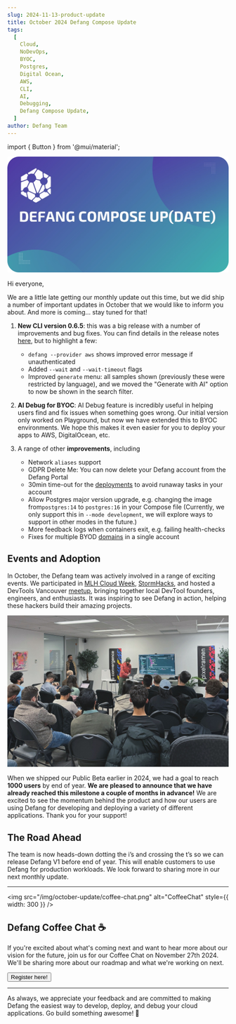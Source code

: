 ```yaml
---
slug: 2024-11-13-product-update
title: October 2024 Defang Compose Update
tags:
  [
    Cloud,
    NoDevOps,
    BYOC,
    Postgres,
    Digital Ocean,
    AWS,
    CLI,
    AI,
    Debugging,
    Defang Compose Update,
  ]
author: Defang Team
---
```

import { Button } from '@mui/material';

![Defang Compose Update](/img/defang-compose-update.webp)

Hi everyone, 

We are a little late getting our monthly update out this time, but we did ship a number of important updates in October that we would like to inform you about. And more is coming… stay tuned for that!

1. **New CLI version 0.6.5**: this was a big release with a number of improvements and bug fixes. You can find details in the release notes [here](https://github.com/DefangLabs/defang/releases/tag/v0.6.5), but to highlight a few: 
    - `defang --provider aws` shows improved error message if unauthenticated
    - Added `--wait` and `--wait-timeout` flags
    - Improved `generate` menu: all samples shown (previously these were restricted by language), and we moved the "Generate with AI" option to now be shown in the search filter.

2. **AI Debug for BYOC**: AI Debug feature is incredibly useful in helping users find and fix issues when something goes wrong. Our initial version only worked on Playground, but now we have extended this to BYOC environments. We hope this makes it even easier for you to deploy your apps to AWS, DigitalOcean, etc.

3. A range of other **improvements**, including
    - Network `aliases` support
    - GDPR Delete Me: You can now delete your Defang account from the Defang Portal
    - 30min time-out for the [deployments](https://docs.defang.io/docs/concepts/deployments) to avoid runaway tasks in your account
    - Allow Postgres major version upgrade, e.g. changing the image from`postgres:14` to `postgres:16` in your Compose file (Currently, we only support this in `--mode development`, we will explore ways to support in other modes in the future.)
    - More feedback logs when containers exit, e.g. failing health-checks
    - Fixes for multiple BYOD [domains](https://docs.defang.io/docs/concepts/domains) in a single account

## Events and Adoption

In October, the Defang team was actively involved in a range of exciting events. We participated in [MLH Cloud Week](https://ghw.mlh.io/events/cloud), [StormHacks](https://stormhacks.com/), and hosted a DevTools Vancouver [meetup](https://lu.ma/devtools2), bringing together local DevTool founders, engineers, and enthusiasts. It was inspiring to see Defang in action, helping these hackers build their amazing projects.

![DevToolsMeetup](/img/october-update/devtools-meetup.jpg)

When we shipped our Public Beta earlier in 2024, we had a goal to reach **1000 users** by end of year. **We are pleased to announce that we have already reached this milestone a couple of months in advance!** We are excited to see the momentum behind the product and how our users are using Defang for developing and deploying a variety of different applications. Thank you for your support!

## The Road Ahead

The team is now heads-down dotting the i’s and crossing the t’s so we can release Defang V1 before end of year. This will enable customers to use Defang for production workloads. We look forward to sharing more in our next monthly update.

---

<img src="/img/october-update/coffee-chat.png" alt="CoffeeChat" style={{ width: 300 }} />

## Defang Coffee Chat ☕

If you're excited about what's coming next and want to hear more about our vision for the future, join us for our Coffee Chat on November 27th 2024.
We'll be sharing more about our roadmap and what we're working on next.

<Button href="https://lu.ma/4n54sy2v" variant="contained" size="large" target="_blank">
Register here!
</Button>

---

As always, we appreciate your feedback and are committed to making Defang the easiest way to develop, deploy, and debug your cloud applications. Go build something awesome! 🚀

